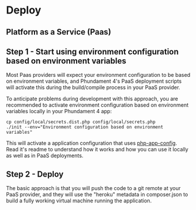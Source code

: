 Deploy
===========

Platform as a Service (Paas)
--------------------------------------

## Step 1 - Start using environment configuration based on environment variables

Most Paas providers will expect your environment configuration to be based on environment variables, and Phundament 4's PaaS deployment scripts will activate this during the build/compile process in your PaaS provider.

To anticipate problems during development with this approach, you are recommended to activate environment configuration based on environment variables locally in your Phundament 4 app:

```
cp config/local/secrets.dist.php config/local/secrets.php
./init --env="Environment configuration based on environment variables"
```

This will activate a application configuration that uses [php-app-config](https://github.com/neam/php-app-config). Read it's readme to understand how it works and how you can use it locally as well as in PaaS deployments.

## Step 2 - Deploy

The basic approach is that you will push the code to a git remote at your PaaS provider, and they will use the "heroku" metadata in composer.json to build a fully working virtual machine running the application.


